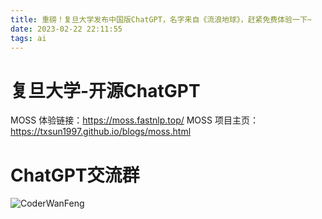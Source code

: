 ```yaml
---
title: 重磅！复旦大学发布中国版ChatGPT，名字来自《流浪地球》，赶紧免费体验一下~
date: 2023-02-22 22:11:55
tags: ai
---
```


# 复旦大学-开源ChatGPT
MOSS 体验链接：https://moss.fastnlp.top/
MOSS 项目主页：https://txsun1997.github.io/blogs/moss.html


# ChatGPT交流群


![CoderWanFeng](https://python-office-1300615378.cos.ap-chongqing.myqcloud.com/python-office-qr.jpg)
